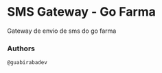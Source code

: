 # SMS Gateway - Go Farma

Gateway de envio de sms do go farma

### Authors



```js
@guabirabadev
```
